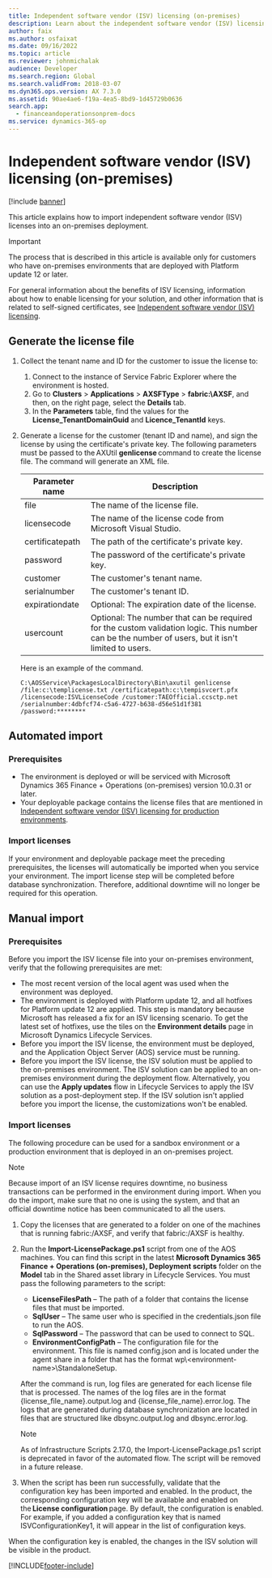 ```yaml
---
title: Independent software vendor (ISV) licensing (on-premises)
description: Learn about the independent software vendor (ISV) licensing feature for on-premises environments, including outlines on generating license files and automated imports.
author: faix
ms.author: osfaixat
ms.date: 09/16/2022
ms.topic: article
ms.reviewer: johnmichalak
audience: Developer
ms.search.region: Global
ms.search.validFrom: 2018-03-07
ms.dyn365.ops.version: AX 7.3.0
ms.assetid: 90ae4ae6-f19a-4ea5-8bd9-1d45729b0636
search.app:
  - financeandoperationsonprem-docs
ms.service: dynamics-365-op
---
```


# Independent software vendor (ISV) licensing (on-premises)

[!include [banner](../includes/banner.md)]

This article explains how to import independent software vendor (ISV) licenses into an on-premises deployment.

> [!IMPORTANT]
> The process that is described in this article is available only for customers who have on-premises environments that are deployed with Platform update 12 or later.

For general information about the benefits of ISV licensing, information about how to enable licensing for your solution, and other information that is related to self-signed certificates, see [Independent software vendor (ISV) licensing](isv-licensing.md).

## Generate the license file

1. Collect the tenant name and ID for the customer to issue the license to:

    1. Connect to the instance of Service Fabric Explorer where the environment is hosted.
    2. Go to **Clusters** &gt; **Applications** &gt; **AXSFType** &gt; **fabric:\\AXSF**, and then, on the right page, select the **Details** tab.
    3. In the **Parameters** table, find the values for the **License\_TenantDomainGuid** and **Licence\_TenantId** keys.

1. Generate a license for the customer (tenant ID and name), and sign the license by using the certificate's private key. The following parameters must be passed to the AXUtil **genlicense** command to create the license file. The command will generate an XML file.

    | Parameter name  | Description |
    |-----------------|-------------|
    | file            | The name of the license file. |
    | licensecode     | The name of the license code from Microsoft Visual Studio. |
    | certificatepath | The path of the certificate's private key. |
    | password        | The password of the certificate's private key. |
    | customer        | The customer's tenant name. |
    | serialnumber    | The customer's tenant ID. |
    | expirationdate  | Optional: The expiration date of the license. |
    | usercount       | Optional: The number that can be required for the custom validation logic. This number can be the number of users, but it isn't limited to users. |

    Here is an example of the command.

    ```Console
    C:\AOSService\PackagesLocalDirectory\Bin\axutil genlicense /file:c:\templicense.txt /certificatepath:c:\tempisvcert.pfx /licensecode:ISVLicenseCode /customer:TAEOfficial.ccsctp.net /serialnumber:4dbfcf74-c5a6-4727-b638-d56e51d1f381 /password:********
    ```

## Automated import

### Prerequisites

- The environment is deployed or will be serviced with Microsoft Dynamics 365 Finance + Operations (on-premises) version 10.0.31 or later.
- Your deployable package contains the license files that are mentioned in [Independent software vendor (ISV) licensing for production environments](isv-licensing.md#production-environments).

### Import licenses

If your environment and deployable package meet the preceding prerequisites, the licenses will automatically be imported when you service your environment. The import license step will be completed before database synchronization. Therefore, additional downtime will no longer be required for this operation.

## Manual import

### Prerequisites

Before you import the ISV license file into your on-premises environment, verify that the following prerequisites are met:

- The most recent version of the local agent was used when the environment was deployed.
- The environment is deployed with Platform update 12, and all hotfixes for Platform update 12 are applied. This step is mandatory because Microsoft has released a fix for an ISV licensing scenario. To get the latest set of hotfixes, use the tiles on the **Environment details** page in Microsoft Dynamics Lifecycle Services.
- Before you import the ISV license, the environment must be deployed, and the Application Object Server (AOS) service must be running.
- Before you import the ISV license, the ISV solution must be applied to the on-premises environment. The ISV solution can be applied to an on-premises environment during the deployment flow. Alternatively, you can use the **Apply updates** flow in Lifecycle Services to apply the ISV solution as a post-deployment step. If the ISV solution isn't applied before you import the license, the customizations won't be enabled.

### Import licenses

The following procedure can be used for a sandbox environment or a production environment that is deployed in an on-premises project.

> [!NOTE]
> Because import of an ISV license requires downtime, no business transactions can be performed in the environment during import. When you do the import, make sure that no one is using the system, and that an official downtime notice has been communicated to all the users.

1. Copy the licenses that are generated to a folder on one of the machines that is running fabric:/AXSF, and verify that fabric:/AXSF is healthy.
1. Run the **Import-LicensePackage.ps1** script from one of the AOS machines. You can find this script in the latest **Microsoft Dynamics 365 Finance + Operations (on-premises), Deployment scripts** folder on the **Model** tab in the Shared asset library in Lifecycle Services. You must pass the following parameters to the script:

    - **LicenseFilesPath** – The path of a folder that contains the license files that must be imported. 
    - **SqlUser** – The same user who is specified in the credentials.json file to run the AOS.
    - **SqlPassword** – The password that can be used to connect to SQL.
    - **EnvironmentConfigPath** – The configuration file for the environment. This file is named config.json and is located under the agent share in a folder that has the format wp\\&lt;environment-name&gt;\\StandaloneSetup.

    After the command is run, log files are generated for each license file that is processed. The names of the log files are in the format {license\_file\_name}.output.log and {license\_file\_name}.error.log. The logs that are generated during database synchronization are located in files that are structured like dbsync.output.log and dbsync.error.log.

    > [!NOTE]
    > As of Infrastructure Scripts 2.17.0, the Import-LicensePackage.ps1 script is deprecated in favor of the automated flow. The script will be removed in a future release.

1. When the script has been run successfully, validate that the configuration key has been imported and enabled. In the product, the corresponding configuration key will be available and enabled on the **License configuration** page. By default, the configuration is enabled. For example, if you added a configuration key that is named ISVConfigurationKey1, it will appear in the list of configuration keys.

When the configuration key is enabled, the changes in the ISV solution will be visible in the product.


[!INCLUDE[footer-include](../../../includes/footer-banner.md)]
